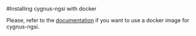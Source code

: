 #Installing cygnus-ngsi with docker

Please, refer to the [documentation](../../../doc/cygnus-ngsi/installation_and_administration_guide/install_with_docker.md) if you want to use a docker image for cygnus-ngsi.

